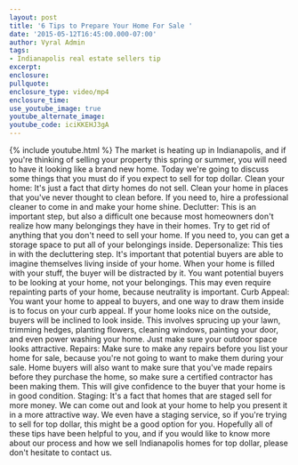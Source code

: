 ```yaml
---
layout: post
title: '6 Tips to Prepare Your Home For Sale '
date: '2015-05-12T16:45:00.000-07:00'
author: Vyral Admin
tags:
- Indianapolis real estate sellers tip
excerpt:
enclosure:
pullquote:
enclosure_type: video/mp4
enclosure_time:
use_youtube_image: true
youtube_alternate_image:
youtube_code: iciKKEHJ3gA
---
```

{% include youtube.html %}
The market is heating up in Indianapolis, and if you're thinking of selling your property this spring or summer, you will need to have it looking like a brand new home. Today we're going to discuss some things that you must do if you expect to sell for top dollar. 
Clean your home: It's just a fact that dirty homes do not sell. Clean your home in places that you've never thought to clean before. If you need to, hire a professional cleaner to come in and make your home shine.
Declutter: This is an important step, but also a difficult one because most homeowners don't realize how many belongings they have in their homes. Try to get rid of anything that you don't need to sell your home. If you need to, you can get a storage space to put all of your belongings inside.
Depersonalize: This ties in with the decluttering step. It's important that potential buyers are able to imagine themselves living inside of your home. When your home is filled with your stuff, the buyer will be distracted by it. You want potential buyers to be looking at your home, not your belongings. This may even require repainting parts of your home, because neutrality is important.
Curb Appeal: You want your home to appeal to buyers, and one way to draw them inside is to focus on your curb appeal. If your home looks nice on the outside, buyers will be inclined to look inside. This involves sprucing up your lawn, trimming hedges, planting flowers, cleaning windows, painting your door, and even power washing your home. Just make sure your outdoor space looks attractive. 
Repairs: Make sure to make any repairs before you list your home for sale, because you're not going to want to make them during your sale. Home buyers will also want to make sure that you've made repairs before they purchase the home, so make sure a certified contractor has been making them. This will give confidence to the buyer that your home is in good condition. 
Staging: It's a fact that homes that are staged sell for more money. We can come out and look at your home to help you present it in a more attractive way. We even have a staging service, so if you're trying to sell for top dollar, this might be a good option for you.
Hopefully all of these tips have been helpful to you, and if you would like to know more about our process and how we sell Indianapolis homes for top dollar, please don't hesitate to contact us.